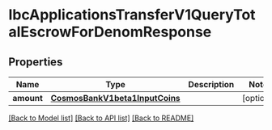 # IbcApplicationsTransferV1QueryTotalEscrowForDenomResponse

## Properties
Name | Type | Description | Notes
------------ | ------------- | ------------- | -------------
**amount** | [**CosmosBankV1beta1InputCoins**](CosmosBankV1beta1InputCoins.md) |  | [optional] 

[[Back to Model list]](../README.md#documentation-for-models) [[Back to API list]](../README.md#documentation-for-api-endpoints) [[Back to README]](../README.md)

